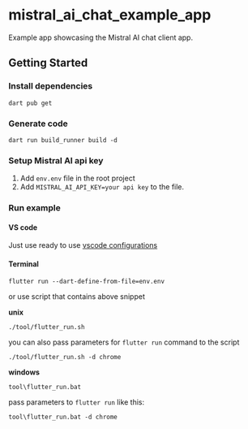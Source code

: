# mistral_ai_chat_example_app

Example app showcasing the Mistral AI chat client app.

## Getting Started

### Install dependencies

```shell
dart pub get
```

### Generate code

```shell
dart run build_runner build -d 
```

### Setup Mistral AI api key

1. Add `env.env` file in the root project
2. Add `MISTRAL_AI_API_KEY=your api key` to the file.

### Run example

#### VS code

Just use ready to use [vscode configurations](.vscode/launch.json)

#### Terminal

```shell
flutter run --dart-define-from-file=env.env
```

or use script that contains above snippet

**unix**
```shell
./tool/flutter_run.sh
```

you can also pass parameters for `flutter run` command to the script
```shell
./tool/flutter_run.sh -d chrome
```

**windows**
```shell
tool\flutter_run.bat
```

pass parameters to `flutter run` like this:
```shell
tool\flutter_run.bat -d chrome
```

